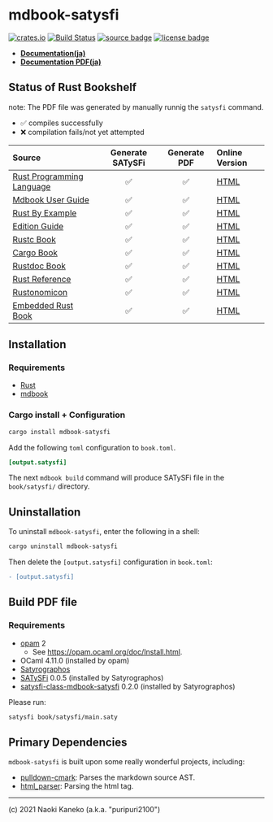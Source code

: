 # mdbook-satysfi

[![crates.io][crates-badge]][crates]
[![Build Status][ci-badge]][ci]
[![source badge][source-badge]][source]
[![license badge][license-badge]][license]

[crates]: https://crates.io/crates/mdbook-satysfi
[crates-badge]: https://img.shields.io/crates/v/mdbook-satysfi
[ci]: https://github.com/puripuri2100/mdbook-satysfi/actions?query=workflow%3ARust%20CI
[ci-badge]: https://github.com/puripuri2100/mdbook-satysfi/workflows/Rust%20CI/badge.svg?branch=master
[source]: https://github.com/puripuri2100/mdbook-satysfi
[source-badge]: https://img.shields.io/badge/source-github-blue
[license]: https://github.com/puripuri2100/mdbook-satysfi/blob/master/LICENSE
[license-badge]: https://img.shields.io/badge/license-MIT-blue


- **[Documentation(ja)](https://puripuri2100.github.io/mdbook-satysfi/ja/)**
- **[Documentation PDF(ja)](https://puripuri2100.github.io/mdbook-satysfi/ja/ja.pdf)**


## Status of Rust Bookshelf

note: The PDF file was generated by manually runnig the `satysfi` command.


- ✅ compiles successfully
- ❌ compilation fails/not yet attempted

| Source                              | Generate SATySFi  |  Generate PDF  | Online Version          |
| :---------------------------------- | :---------------: | :------------: | :---------------------- |
|[Rust Programming Language][rust-src]|       ✅         |       ✅       | [HTML][rust-html]       |
|[Mdbook User Guide][mdbook-src]      |       ✅         |       ✅       |[HTML][mdbook-html]      |
|[Rust By Example][example-src]       |       ✅         |       ✅       |[HTML][example-html]     |
|[Edition Guide][edition-src]         |       ✅         |       ✅       |[HTML][edition-html]     |
|[Rustc Book][rustc-src]              |       ✅         |       ✅       |[HTML][rustc-html]       |
|[Cargo Book][cargo-src]              |       ✅         |       ✅       |[HTML][cargo-html]       |
|[Rustdoc Book][rustdoc-src]          |       ✅         |       ✅       |[HTML][rustdoc-html]     |
|[Rust Reference][reference-src]      |       ✅         |       ✅       |[HTML][reference-html]   |
|[Rustonomicon][rustonomicon-src]     |       ✅         |       ✅       |[HTML][rustonomicon-html]|
|[Embedded Rust Book][embedded-src]   |       ✅         |       ✅       |[HTML][embedded-html]    |


[rust-src]: https://github.com/rust-lang/book
[rust-html]: https://doc.rust-lang.org/book/

[mdbook-src]: https://github.com/rust-lang/mdBook/tree/master/guide
[mdbook-html]: https://rust-lang-nursery.github.io/mdBook/

[example-src]: https://github.com/rust-lang/rust-by-example
[example-html]: https://doc.rust-lang.org/stable/rust-by-example/

[edition-src]: https://github.com/rust-lang-nursery/edition-guide
[edition-html]: https://doc.rust-lang.org/edition-guide/index.html

[rustc-src]: https://github.com/rust-lang/rustc-dev-guide
[rustc-html]: https://doc.rust-lang.org/rustc/index.html

[cargo-src]: https://github.com/rust-lang/cargo/tree/master/src/doc
[cargo-html]: https://doc.rust-lang.org/cargo/index.html

[rustdoc-src]: https://github.com/rust-lang/rust/tree/master/src/doc/rustdoc
[rustdoc-html]: https://doc.rust-lang.org/rustdoc/index.html

[reference-src]: https://github.com/rust-lang-nursery/reference
[reference-html]: https://doc.rust-lang.org/reference/index.html

[rustonomicon-src]: https://github.com/rust-lang-nursery/nomicon
[rustonomicon-html]: https://doc.rust-lang.org/nomicon/index.html

[embedded-src]: https://github.com/rust-embedded/book
[embedded-html]: https://rust-embedded.github.io/book/


## Installation

### Requirements

- [Rust](https://www.rust-lang.org/)
- [mdbook](https://github.com/rust-lang-nursery/mdBook)

### Cargo install + Configuration

```sh
cargo install mdbook-satysfi
```

Add the following `toml` configuration to `book.toml`.

```toml
[output.satysfi]
```

The next `mdbook build` command will produce SATySFi file in the `book/satysfi/` directory.

## Uninstallation

To uninstall `mdbook-satysfi`, enter the following in a shell:

```sh
cargo uninstall mdbook-satysfi
```

Then delete the `[output.satysfi]` configuration in `book.toml`:

```diff
- [output.satysfi]
```

## Build PDF file

### Requirements

- [opam](https://opam.ocaml.org/) 2
    - See <https://opam.ocaml.org/doc/Install.html>.
- OCaml 4.11.0 (installed by opam)
- [Satyrographos](https://github.com/na4zagin3/satyrographos)
- [SATySFi](https://github.com/gfngfn/SATySFi) 0.0.5 (installed by Satyrographos)
- [satysfi-class-mdbook-satysfi](https://github.com/puripuri2100/satysfi-class-mdbook-satysfi) 0.2.0 (installed by Satyrographos)

Please run:

```sh
satysfi book/satysfi/main.saty
```


## Primary Dependencies

`mdbook-satysfi` is built upon some really wonderful projects, including:

- [pulldown-cmark](https://github.com/raphlinus/pulldown-cmark): Parses the markdown source AST.
- [html_parser](https://github.com/mathiversen/html-parser): Parsing the html tag.

---

(c) 2021 Naoki Kaneko (a.k.a. "puripuri2100")
